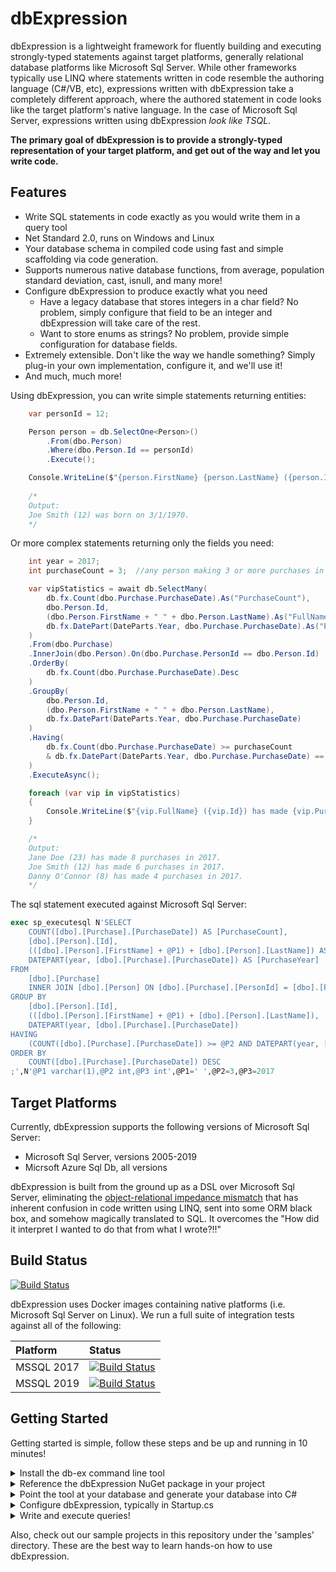 # dbExpression

dbExpression is a lightweight framework for fluently building and executing strongly-typed statements against target platforms, generally relational database platforms like Microsoft Sql Server.
 While other frameworks typically use LINQ where statements written in code resemble the authoring language (C#/VB, etc), expressions written with dbExpression take a completely different approach, where the authored statement in code looks like the target platform's native language.  In the case of Microsoft Sql Server, expressions written using dbExpression _look like TSQL_.

**The primary goal of dbExpression is to provide a strongly-typed representation of your target platform, and get out of the way and let you write code.**

## Features
- Write SQL statements in code exactly as you would write them in a query tool
- Net Standard 2.0, runs on Windows and Linux
- Your database schema in compiled code using fast and simple scaffolding via code generation.
- Supports numerous native database functions, from average, population standard deviation, cast, isnull, and many more!
- Configure dbExpression to produce exactly what you need
    - Have a legacy database that stores integers in a char field?  No problem, simply configure that field to be an integer and dbExpression will take care of the rest.
    - Want to store enums as strings? No problem, provide simple configuration for database fields.
- Extremely extensible.  Don't like the way we handle something?  Simply plug-in your own implementation, configure it, and we'll use it!
- And much, much more!


Using dbExpression, you can write simple statements returning entities:
```C#
    var personId = 12;

    Person person = db.SelectOne<Person>()
        .From(dbo.Person)
        .Where(dbo.Person.Id == personId)
        .Execute();

    Console.WriteLine($"{person.FirstName} {person.LastName} ({person.Id} was born on {person.BirthDate.HasValue ? person.BirthDate.ToShortDateString() : "[unknown]"}."); 
    
    /*
    Output:
    Joe Smith (12) was born on 3/1/1970.
    */
```

Or more complex statements returning only the fields you need:

```C#
    int year = 2017;
    int purchaseCount = 3;  //any person making 3 or more purchases in a calendar year are considered VIP customers

    var vipStatistics = await db.SelectMany(
        db.fx.Count(dbo.Purchase.PurchaseDate).As("PurchaseCount"),
        dbo.Person.Id,
        (dbo.Person.FirstName + " " + dbo.Person.LastName).As("FullName"),
        db.fx.DatePart(DateParts.Year, dbo.Purchase.PurchaseDate).As("PurchaseYear")
    )
    .From(dbo.Purchase)
    .InnerJoin(dbo.Person).On(dbo.Purchase.PersonId == dbo.Person.Id)
    .OrderBy(
        db.fx.Count(dbo.Purchase.PurchaseDate).Desc
    )
    .GroupBy(
        dbo.Person.Id,
        (dbo.Person.FirstName + " " + dbo.Person.LastName),
        db.fx.DatePart(DateParts.Year, dbo.Purchase.PurchaseDate)
    )
    .Having(
        db.fx.Count(dbo.Purchase.PurchaseDate) >= purchaseCount
        & db.fx.DatePart(DateParts.Year, dbo.Purchase.PurchaseDate) == year
    )
    .ExecuteAsync();

    foreach (var vip in vipStatistics)
    {
        Console.WriteLine($"{vip.FullName} ({vip.Id}) has made {vip.PurchaseCount} purchases in {vip.PurchaseYear}.");
    }

    /*
    Output:
    Jane Doe (23) has made 8 purchases in 2017.
    Joe Smith (12) has made 6 purchases in 2017.
    Danny O'Connor (8) has made 4 purchases in 2017.
    */
```
The sql statement executed against Microsoft Sql Server:

```SQL
exec sp_executesql N'SELECT
	COUNT([dbo].[Purchase].[PurchaseDate]) AS [PurchaseCount],
	[dbo].[Person].[Id],
	(([dbo].[Person].[FirstName] + @P1) + [dbo].[Person].[LastName]) AS [FullName],
	DATEPART(year, [dbo].[Purchase].[PurchaseDate]) AS [PurchaseYear]
FROM
	[dbo].[Purchase]
	INNER JOIN [dbo].[Person] ON [dbo].[Purchase].[PersonId] = [dbo].[Person].[Id]
GROUP BY
	[dbo].[Person].[Id],
	(([dbo].[Person].[FirstName] + @P1) + [dbo].[Person].[LastName]),
	DATEPART(year, [dbo].[Purchase].[PurchaseDate])
HAVING
	(COUNT([dbo].[Purchase].[PurchaseDate]) >= @P2 AND DATEPART(year, [dbo].[Purchase].[PurchaseDate]) = @P3)
ORDER BY
	COUNT([dbo].[Purchase].[PurchaseDate]) DESC
;',N'@P1 varchar(1),@P2 int,@P3 int',@P1=' ',@P2=3,@P3=2017
```

## Target Platforms
Currently, dbExpression supports the following versions of Microsoft Sql Server:
- Microsoft Sql Server, versions 2005-2019
- Micrsoft Azure Sql Db, all versions

 dbExpression is built from the ground up as a DSL over Microsoft Sql Server, eliminating the [object-relational impedance mismatch](https://en.wikipedia.org/wiki/Object-relational_impedance_mismatch)
 that has inherent confusion in code written using LINQ, sent into some ORM black box, and somehow magically translated to SQL.  It overcomes the "How did it interpret I wanted to do that from what I wrote?!!"

## Build Status

[![Build Status](https://dev.azure.com/hattricklabs/DbEx/_apis/build/status/HatTrickLabs.db-ex?branchName=release%2F1.0)](https://dev.azure.com/hattricklabs/DbEx/_build/latest?definitionId=2&branchName=release%2F1.0)

dbExpression uses Docker images containing native platforms (i.e. Microsoft Sql Server on Linux).  We run a full suite of integration tests against all of the following:

| Platform            		| Status 					|
| :---            			| :---    					|
|	MSSQL 2017				|	[![Build Status](https://dev.azure.com/hattricklabs/DbEx/_apis/build/status/HatTrickLabs.db-ex?branchName=release%2F1.0&stageName=Test%20MSSQL%20Platforms&jobName=Test%20MSSQL%202017)](https://dev.azure.com/hattricklabs/DbEx/_build/latest?definitionId=2&branchName=release%2F1.0)	|
|	MSSQL 2019				|	[![Build Status](https://dev.azure.com/hattricklabs/DbEx/_apis/build/status/HatTrickLabs.db-ex?branchName=release%2F1.0&stageName=Test%20MSSQL%20Platforms&jobName=Test%20MSSQL%202019)](https://dev.azure.com/hattricklabs/DbEx/_build/latest?definitionId=2&branchName=release%2F1.0)	|

## Getting Started

Getting started is simple, follow these steps and be up and running in 10 minutes!
<details>
<summary>
Install the db-ex command line tool
</summary>
<p>
//TODO: JROD

Useful links:

https://docs.microsoft.com/en-us/dotnet/core/tools/global-tools
</p>
</details>
<details>
<summary>
Reference the dbExpression NuGet package in your project
</summary>
//TODO: Gary
</details>
<details>
<summary>
Point the tool at your database and generate your database into C#
</summary>
//TODO: Gary
</details>
<details>
<summary>
Configure dbExpression, typically in Startup.cs
</summary>
//TODO: Gary
</details>
<details>
<summary>
Write and execute queries!
</summary>
//TODO: JROD, lots of samples
</details>

Also, check out our sample projects in this repository under the 'samples' directory.  These are the best way to learn hands-on how to use dbExpression.





